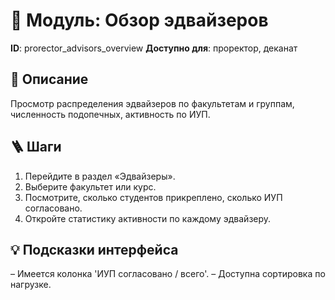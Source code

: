 # 📘 Модуль: Обзор эдвайзеров
**ID**: prorector_advisors_overview
**Доступно для**: проректор, деканат

## 📝 Описание
Просмотр распределения эдвайзеров по факультетам и группам, численность подопечных, активность по ИУП.

## 🪜 Шаги
1. Перейдите в раздел «Эдвайзеры».
2. Выберите факультет или курс.
3. Посмотрите, сколько студентов прикреплено, сколько ИУП согласовано.
4. Откройте статистику активности по каждому эдвайзеру.

## 💡 Подсказки интерфейса
– Имеется колонка 'ИУП согласовано / всего'.
– Доступна сортировка по нагрузке.
